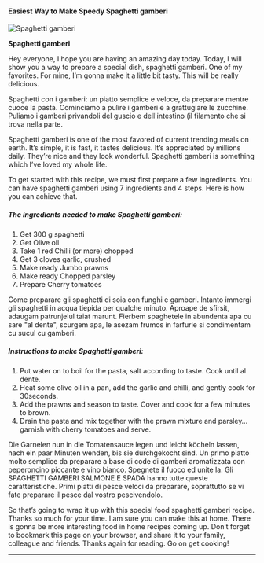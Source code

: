             

#### Easiest Way to Make Speedy Spaghetti gamberi

![Spaghetti gamberi](https://img-global.cpcdn.com/recipes/80a4447dc90c1bdc/751x532cq70/spaghetti-gamberi-recipe-main-photo.jpg)

**Spaghetti gamberi**

Hey everyone, I hope you are having an amazing day today. Today, I will show you a way to prepare a special dish, spaghetti gamberi. One of my favorites. For mine, I’m gonna make it a little bit tasty. This will be really delicious.

Spaghetti con i gamberi: un piatto semplice e veloce, da preparare mentre cuoce la pasta. Cominciamo a pulire i gamberi e a grattugiare le zucchine. Puliamo i gamberi privandoli del guscio e dell'intestino (il filamento che si trova nella parte.

Spaghetti gamberi is one of the most favored of current trending meals on earth. It’s simple, it is fast, it tastes delicious. It’s appreciated by millions daily. They’re nice and they look wonderful. Spaghetti gamberi is something which I’ve loved my whole life.

To get started with this recipe, we must first prepare a few ingredients. You can have spaghetti gamberi using 7 ingredients and 4 steps. Here is how you can achieve that.

##### The ingredients needed to make Spaghetti gamberi:

1.  Get 300 g spaghetti
2.  Get Olive oil
3.  Take 1 red Chilli (or more) chopped
4.  Get 3 cloves garlic, crushed
5.  Make ready Jumbo prawns
6.  Make ready Chopped parsley
7.  Prepare Cherry tomatoes

Come preparare gli spaghetti di soia con funghi e gamberi. Intanto immergi gli spaghetti in acqua tiepida per qualche minuto. Aproape de sfirsit, adaugam patrunjelul taiat marunt. Fierbem spaghetele in abundenta apa cu sare "al dente", scurgem apa, le asezam frumos in farfurie si condimentam cu sucul cu gamberi.

##### Instructions to make Spaghetti gamberi:

1.  Put water on to boil for the pasta, salt according to taste. Cook until al dente.
2.  Heat some olive oil in a pan, add the garlic and chilli, and gently cook for 30seconds.
3.  Add the prawns and season to taste. Cover and cook for a few minutes to brown.
4.  Drain the pasta and mix together with the prawn mixture and parsley…garnish with cherry tomatoes and serve.

Die Garnelen nun in die Tomatensauce legen und leicht köcheln lassen, nach ein paar Minuten wenden, bis sie durchgekocht sind. Un primo piatto molto semplice da preparare a base di code di gamberi aromatizzata con peperoncino piccante e vino bianco. Spegnete il fuoco ed unite la. Gli SPAGHETTI GAMBERI SALMONE E SPADA hanno tutte queste caratteristiche. Primi piatti di pesce veloci da preparare, soprattutto se vi fate preparare il pesce dal vostro pescivendolo.

So that’s going to wrap it up with this special food spaghetti gamberi recipe. Thanks so much for your time. I am sure you can make this at home. There is gonna be more interesting food in home recipes coming up. Don’t forget to bookmark this page on your browser, and share it to your family, colleague and friends. Thanks again for reading. Go on get cooking!

* * *